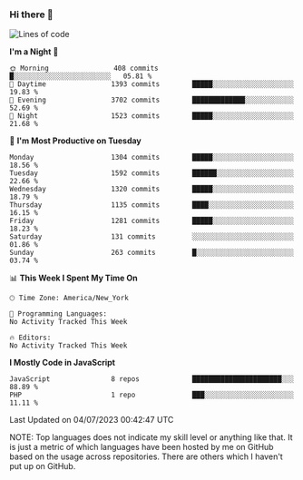 ### Hi there 👋

<!--
**LynxJinxxy/LynxJinxxy** is a ✨ _special_ ✨ repository because its `README.md` (this file) appears on your GitHub profile.

Here are some ideas to get you started:

- 🔭 I’m currently working on ...
- 🌱 I’m currently learning ...
- 👯 I’m looking to collaborate on ...
- 🤔 I’m looking for help with ...
- 💬 Ask me about ...
- 📫 How to reach me: ...
- 😄 Pronouns: ...
- ⚡ Fun fact: ...
-->

<!--START_SECTION:waka-->
![Lines of code](https://img.shields.io/badge/From%20Hello%20World%20I%27ve%20Written-15.1%20million%20lines%20of%20code-blue)

**I'm a Night 🦉** 

```text
🌞 Morning                408 commits         █░░░░░░░░░░░░░░░░░░░░░░░░   05.81 % 
🌆 Daytime                1393 commits        █████░░░░░░░░░░░░░░░░░░░░   19.83 % 
🌃 Evening                3702 commits        █████████████░░░░░░░░░░░░   52.69 % 
🌙 Night                  1523 commits        █████░░░░░░░░░░░░░░░░░░░░   21.68 % 
```
📅 **I'm Most Productive on Tuesday** 

```text
Monday                   1304 commits        █████░░░░░░░░░░░░░░░░░░░░   18.56 % 
Tuesday                  1592 commits        ██████░░░░░░░░░░░░░░░░░░░   22.66 % 
Wednesday                1320 commits        █████░░░░░░░░░░░░░░░░░░░░   18.79 % 
Thursday                 1135 commits        ████░░░░░░░░░░░░░░░░░░░░░   16.15 % 
Friday                   1281 commits        █████░░░░░░░░░░░░░░░░░░░░   18.23 % 
Saturday                 131 commits         ░░░░░░░░░░░░░░░░░░░░░░░░░   01.86 % 
Sunday                   263 commits         █░░░░░░░░░░░░░░░░░░░░░░░░   03.74 % 
```


📊 **This Week I Spent My Time On** 

```text
🕑︎ Time Zone: America/New_York

💬 Programming Languages: 
No Activity Tracked This Week

🔥 Editors: 
No Activity Tracked This Week
```

**I Mostly Code in JavaScript** 

```text
JavaScript               8 repos             ██████████████████████░░░   88.89 % 
PHP                      1 repo              ███░░░░░░░░░░░░░░░░░░░░░░   11.11 % 
```




 Last Updated on 04/07/2023 00:42:47 UTC
<!--END_SECTION:waka-->
NOTE: Top languages does not indicate my skill level or anything like that. It is just a metric of which languages have been hosted by me on GitHub based on the usage across repositories. There are others which I haven't put up on GitHub.
